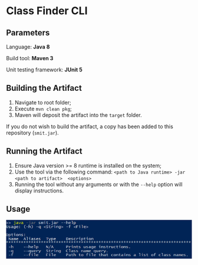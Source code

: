 # Class Finder CLI
## Parameters
Language: **Java 8**

Build tool: **Maven 3**

Unit testing framework: **JUnit 5**

## Building the Artifact

1. Navigate to root folder;
2. Execute `mvn clean pkg`;
3. Maven will deposit the artifact into the `target` folder.

If you do not wish to build the artifact,
a copy has been added to this repository (`smit.jar`).

## Running the Artifact

1. Ensure Java version >= 8 runtime is installed on the system;
2. Use the tool via the following command: `<path to Java runtime> -jar <path to artifact>  <options>`
3. Running the tool without any arguments or with the `--help` option will display instructions.

## Usage

![Example call](Instructions.png)

